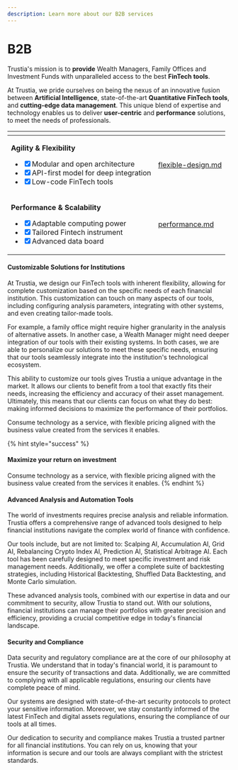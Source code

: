 ```yaml
---
description: Learn more about our B2B services
---
```


# B2B

Trustia's mission is to **provide** Wealth Managers, Family Offices and Investment Funds with unparalleled access to the best **FinTech tools**.

At Trustia, we pride ourselves on being the nexus of an innovative fusion between **Artificial Intelligence**, state-of-the-art **Quantitative FinTech tools**, and **cutting-edge data management**. This unique blend of expertise and technology enables us to deliver **user-centric** and **performance** solutions, to meet the needs of professionals.

<table data-card-size="large" data-view="cards"><thead><tr><th></th><th data-hidden data-card-target data-type="content-ref"></th></tr></thead><tbody><tr><td><p><strong>Agility &#x26; Flexibility</strong></p><ul class="contains-task-list"><li><input type="checkbox" checked>Modular and open architecture</li><li><input type="checkbox" checked>API-first model for deep integration</li><li><input type="checkbox" checked>Low-code FinTech tools</li></ul></td><td><a href="flexible-design.md">flexible-design.md</a></td></tr><tr><td><p><strong>Performance &#x26; Scalability</strong></p><ul class="contains-task-list"><li><input type="checkbox" checked>Adaptable computing power</li><li><input type="checkbox" checked>Tailored Fintech instrument</li><li><input type="checkbox" checked>Advanced data board</li></ul></td><td><a href="performance.md">performance.md</a></td></tr></tbody></table>

#### Customizable Solutions for Institutions

At Trustia, we design our FinTech tools with inherent flexibility, allowing for complete customization based on the specific needs of each financial institution. This customization can touch on many aspects of our tools, including configuring analysis parameters, integrating with other systems, and even creating tailor-made tools.

For example, a family office might require higher granularity in the analysis of alternative assets. In another case, a Wealth Manager might need deeper integration of our tools with their existing systems. In both cases, we are able to personalize our solutions to meet these specific needs, ensuring that our tools seamlessly integrate into the institution's technological ecosystem.

This ability to customize our tools gives Trustia a unique advantage in the market. It allows our clients to benefit from a tool that exactly fits their needs, increasing the efficiency and accuracy of their asset management. Ultimately, this means that our clients can focus on what they do best: making informed decisions to maximize the performance of their portfolios.

Consume technology as a service, with flexible pricing aligned with the business value created from the services it enables.

{% hint style="success" %}
#### **Maximize your return on investment**

Consume technology as a service, with flexible pricing aligned with the business value created from the services it enables.
{% endhint %}

#### Advanced Analysis and Automation Tools

The world of investments requires precise analysis and reliable information. Trustia offers a comprehensive range of advanced tools designed to help financial institutions navigate the complex world of finance with confidence.

Our tools include, but are not limited to: Scalping AI, Accumulation AI, Grid AI, Rebalancing Crypto Index AI, Prediction AI, Statistical Arbitrage AI. Each tool has been carefully designed to meet specific investment and risk management needs. Additionally, we offer a complete suite of backtesting strategies, including Historical Backtesting, Shuffled Data Backtesting, and Monte Carlo simulation.

These advanced analysis tools, combined with our expertise in data and our commitment to security, allow Trustia to stand out. With our solutions, financial institutions can manage their portfolios with greater precision and efficiency, providing a crucial competitive edge in today's financial landscape.

#### Security and Compliance

Data security and regulatory compliance are at the core of our philosophy at Trustia. We understand that in today's financial world, it is paramount to ensure the security of transactions and data. Additionally, we are committed to complying with all applicable regulations, ensuring our clients have complete peace of mind.

Our systems are designed with state-of-the-art security protocols to protect your sensitive information. Moreover, we stay constantly informed of the latest FinTech and digital assets regulations, ensuring the compliance of our tools at all times.

Our dedication to security and compliance makes Trustia a trusted partner for all financial institutions. You can rely on us, knowing that your information is secure and our tools are always compliant with the strictest standards.

